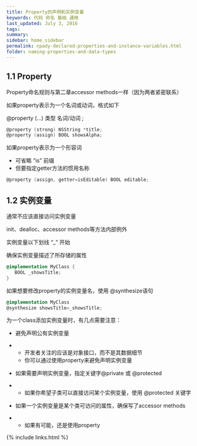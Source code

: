 ```yaml
---
title: Property的声明和实例变量
keywords: 代码 命名 基础 通用
last_updated: July 3, 2016
tags:
summary:
sidebar: home_sidebar
permalink: npady-declared-properties-and-instance-variables.html
folder: naming-properties-and-data-types
---
```


## 1.1 Property

Property命名规则与第二章accessor methods一样（因为两者紧密联系）

如果property表示为一个名词或动词，格式如下

@property (…) 类型 名词/动词 ;

```objective-c
@property (strong) NSString *title;
@property (assign) BOOL showsAlpha;
```

如果property表示为一个形容词

- 可省略 ”is” 前缀
- 但要指定getter方法的惯用名称

```objective-c
@property (assign, getter=isEditable) BOOL editable;
```

## 1.2 实例变量

通常不应该直接访问实例变量

init、dealloc、accessor methods等方法内部例外

实例变量以下划线 “_” 开始

确保实例变量描述了所存储的属性

```objective-c
@implementation MyClass {
   BOOL _showsTitle;
}
```

如果想要修改property的实例变量名，使用 @synthesize语句

```objective-c
@implementation MyClass
@synthesize showsTitle=_showsTitle;
```

为一个class添加实例变量时，有几点需要注意：

- 避免声明公有实例变量

- - 开发者关注的应该是对象接口，而不是其数据细节
  - 你可以通过使用property来避免声明实例变量

- 如果需要声明实例变量，指定关键字@private 或 @protected

- - 如果你希望子类可以直接访问某个实例变量，使用 @protected 关键字

- 如果一个实例变量是某个类可访问的属性，确保写了accessor methods

- - 如果有可能，还是使用property





{% include links.html %}
